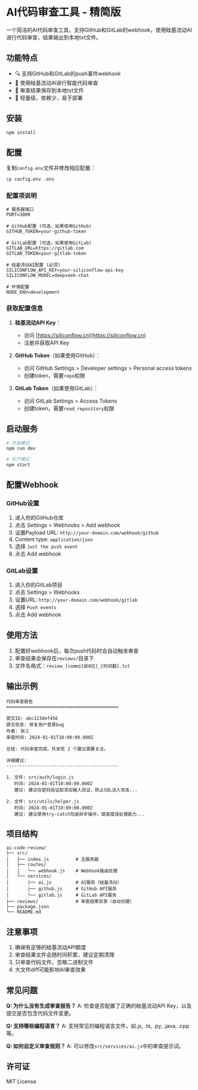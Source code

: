 # AI代码审查工具 - 精简版

一个简洁的AI代码审查工具，支持GitHub和GitLab的webhook，使用硅基流动AI进行代码审查，结果输出到本地txt文件。

## 功能特点

- 🔍 支持GitHub和GitLab的push事件webhook
- 🤖 使用硅基流动AI进行智能代码审查
- 📝 审查结果保存到本地txt文件
- 🚀 轻量级，依赖少，易于部署

## 安装

```bash
npm install
```

## 配置

复制`config.env`文件并修改相应配置：

```bash
cp config.env .env
```

### 配置项说明

```env
# 服务器端口
PORT=3000

# GitHub配置 (可选，如果使用GitHub)
GITHUB_TOKEN=your-github-token

# GitLab配置 (可选，如果使用GitLab)
GITLAB_URL=https://gitlab.com
GITLAB_TOKEN=your-gitlab-token

# 硅基流动AI配置 (必须)
SILICONFLOW_API_KEY=your-siliconflow-api-key
SILICONFLOW_MODEL=deepseek-chat

# 环境配置
NODE_ENV=development
```

### 获取配置信息

1. **硅基流动API Key**：
   - 访问 [https://siliconflow.cn](https://siliconflow.cn)
   - 注册并获取API Key

2. **GitHub Token**（如果使用GitHub）：
   - 访问 GitHub Settings > Developer settings > Personal access tokens
   - 创建token，需要`repo`权限

3. **GitLab Token**（如果使用GitLab）：
   - 访问 GitLab Settings > Access Tokens
   - 创建token，需要`read_repository`权限

## 启动服务

```bash
# 开发模式
npm run dev

# 生产模式
npm start
```

## 配置Webhook

### GitHub设置

1. 进入你的GitHub仓库
2. 点击 Settings > Webhooks > Add webhook
3. 设置Payload URL: `http://your-domain.com/webhook/github`
4. Content type: `application/json`
5. 选择 `Just the push event`
6. 点击 Add webhook

### GitLab设置

1. 进入你的GitLab项目
2. 点击 Settings > Webhooks
3. 设置URL: `http://your-domain.com/webhook/gitlab`
4. 选择 `Push events`
5. 点击 Add webhook

## 使用方法

1. 配置好webhook后，每次push代码时会自动触发审查
2. 审查结果会保存在`reviews/`目录下
3. 文件名格式：`review_[commit前8位]_[时间戳].txt`

## 输出示例

```text
代码审查报告
==========================================

提交ID: abc123def456
提交信息: 修复用户登录bug
作者: 张三
审查时间: 2024-01-01T10:00:00.000Z

总结: 代码审查完成，共发现 2 个建议需要关注。

详细建议:
------------------------------------------

1. 文件: src/auth/login.js
   时间: 2024-01-01T10:00:00.000Z
   建议: 建议在密码验证前添加输入验证，防止SQL注入攻击...

2. 文件: src/utils/helper.js
   时间: 2024-01-01T10:00:00.000Z
   建议: 建议使用try-catch包装异步操作，提高错误处理能力...
```

## 项目结构

```
ai-code-review/
├── src/
│   ├── index.js          # 主服务器
│   ├── routes/
│   │   └── webhook.js    # Webhook路由处理
│   └── services/
│       ├── ai.js         # AI服务（硅基流动）
│       ├── github.js     # GitHub API服务
│       └── gitlab.js     # GitLab API服务
├── reviews/              # 审查结果目录（自动创建）
├── package.json
└── README.md
```

## 注意事项

1. 确保有足够的硅基流动API额度
2. 审查结果文件会随时间积累，建议定期清理
3. 只审查代码文件，忽略二进制文件
4. 大文件diff可能影响AI审查效果

## 常见问题

**Q: 为什么没有生成审查报告？**
A: 检查是否配置了正确的硅基流动API Key，以及提交是否包含代码文件变更。

**Q: 支持哪些编程语言？**
A: 支持常见的编程语言文件，如.js, .ts, .py, .java, .cpp等。

**Q: 如何自定义审查规则？**
A: 可以修改`src/services/ai.js`中的审查提示词。

## 许可证

MIT License